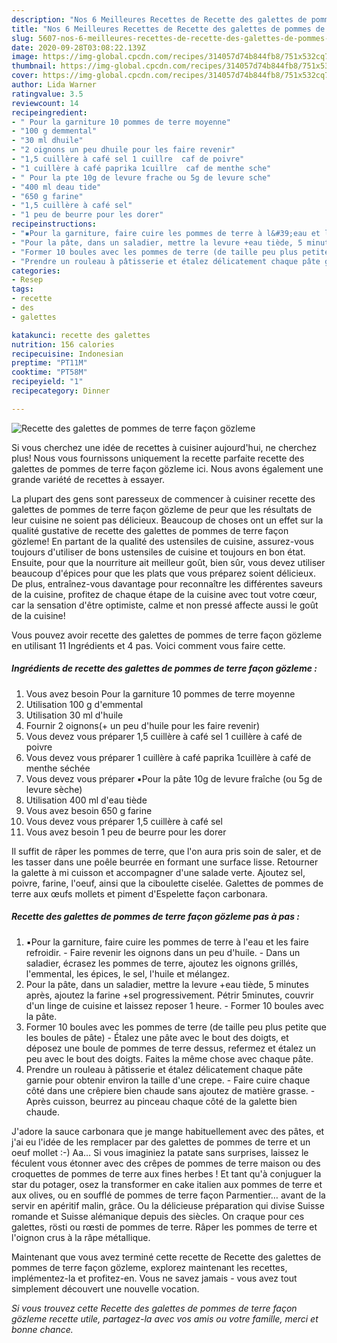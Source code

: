 ```yaml
---
description: "Nos 6 Meilleures Recettes de Recette des galettes de pommes de terre façon gözleme"
title: "Nos 6 Meilleures Recettes de Recette des galettes de pommes de terre façon gözleme"
slug: 5607-nos-6-meilleures-recettes-de-recette-des-galettes-de-pommes-de-terre-facon-gozleme
date: 2020-09-28T03:08:22.139Z
image: https://img-global.cpcdn.com/recipes/314057d74b844fb8/751x532cq70/recette-des-galettes-de-pommes-de-terre-facon-gozleme-photo-principale-de-la-recette.jpg
thumbnail: https://img-global.cpcdn.com/recipes/314057d74b844fb8/751x532cq70/recette-des-galettes-de-pommes-de-terre-facon-gozleme-photo-principale-de-la-recette.jpg
cover: https://img-global.cpcdn.com/recipes/314057d74b844fb8/751x532cq70/recette-des-galettes-de-pommes-de-terre-facon-gozleme-photo-principale-de-la-recette.jpg
author: Lida Warner
ratingvalue: 3.5
reviewcount: 14
recipeingredient:
- " Pour la garniture 10 pommes de terre moyenne"
- "100 g demmental"
- "30 ml dhuile"
- "2 oignons un peu dhuile pour les faire revenir"
- "1,5 cuillère à café sel 1 cuillre  caf de poivre"
- "1 cuillère à café paprika 1cuillre  caf de menthe sche"
- " Pour la pte 10g de levure frache ou 5g de levure sche"
- "400 ml deau tide"
- "650 g farine"
- "1,5 cuillère à café sel"
- "1 peu de beurre pour les dorer"
recipeinstructions:
- "▪️Pour la garniture, faire cuire les pommes de terre à l&#39;eau et les faire refroidir. Faire revenir les oignons dans un peu d&#39;huile. Dans un saladier, écrasez les pommes de terre, ajoutez les oignons grillés, l&#39;emmental, les épices, le sel, l&#39;huile et mélangez."
- "Pour la pâte, dans un saladier, mettre la levure +eau tiède, 5 minutes après, ajoutez la farine +sel progressivement. Pétrir 5minutes, couvrir d&#39;un linge de cuisine et laissez reposer 1 heure. Former 10 boules avec la pâte."
- "Former 10 boules avec les pommes de terre (de taille peu plus petite que les boules de pâte) Étalez une pâte avec le bout des doigts, et déposez une boule de pommes de terre dessus, refermez et étalez un peu avec le bout des doigts. Faites la même chose avec chaque pâte."
- "Prendre un rouleau à pâtisserie et étalez délicatement chaque pâte garnie pour obtenir environ la taille d&#39;une crepe. Faire cuire chaque côté dans une crêpiere bien chaude sans ajoutez de matière grasse. Après cuisson, beurrez au pinceau chaque côté de la galette bien chaude."
categories:
- Resep
tags:
- recette
- des
- galettes

katakunci: recette des galettes 
nutrition: 156 calories
recipecuisine: Indonesian
preptime: "PT11M"
cooktime: "PT58M"
recipeyield: "1"
recipecategory: Dinner

---
```



![Recette des galettes de pommes de terre façon gözleme](https://img-global.cpcdn.com/recipes/314057d74b844fb8/751x532cq70/recette-des-galettes-de-pommes-de-terre-facon-gozleme-photo-principale-de-la-recette.jpg)

Si vous cherchez une idée de recettes à cuisiner aujourd'hui, ne cherchez plus! Nous vous fournissons uniquement la recette parfaite recette des galettes de pommes de terre façon gözleme ici. Nous avons également une grande variété de recettes à essayer.

La plupart des gens sont paresseux de commencer à cuisiner recette des galettes de pommes de terre façon gözleme de peur que les résultats de leur cuisine ne soient pas délicieux. Beaucoup de choses ont un effet sur la qualité gustative de recette des galettes de pommes de terre façon gözleme! En partant de la qualité des ustensiles de cuisine, assurez-vous toujours d'utiliser de bons ustensiles de cuisine et toujours en bon état. Ensuite, pour que la nourriture ait meilleur goût, bien sûr, vous devez utiliser beaucoup d'épices pour que les plats que vous préparez soient délicieux. De plus, entraînez-vous davantage pour reconnaître les différentes saveurs de la cuisine, profitez de chaque étape de la cuisine avec tout votre cœur, car la sensation d'être optimiste, calme et non pressé affecte aussi le goût de la cuisine!

<!--inarticleads1-->

Vous pouvez avoir recette des galettes de pommes de terre façon gözleme en utilisant 11 Ingrédients et 4 pas. Voici comment vous faire cette.

##### Ingrédients de recette des galettes de pommes de terre façon gözleme :

1. Vous avez besoin  Pour la garniture 10 pommes de terre moyenne
1. Utilisation 100 g d&#39;emmental
1. Utilisation 30 ml d&#39;huile
1. Fournir 2 oignons(+ un peu d&#39;huile pour les faire revenir)
1. Vous devez vous préparer 1,5 cuillère à café sel 1 cuillère à café de poivre
1. Vous devez vous préparer 1 cuillère à café paprika 1cuillère à café de menthe séchée
1. Vous devez vous préparer  ▪️Pour la pâte 10g de levure fraîche (ou 5g de levure sèche)
1. Utilisation 400 ml d&#39;eau tiède
1. Vous avez besoin 650 g farine
1. Vous devez vous préparer 1,5 cuillère à café sel
1. Vous avez besoin 1 peu de beurre pour les dorer


Il suffit de râper les pommes de terre, que l&#39;on aura pris soin de saler, et de les tasser dans une poêle beurrée en formant une surface lisse. Retourner la galette à mi cuisson et accompagner d&#39;une salade verte. Ajoutez sel, poivre, farine, l&#39;oeuf, ainsi que la ciboulette ciselée. Galettes de pommes de terre aux œufs mollets et piment d&#39;Espelette façon carbonara. 

<!--inarticleads2-->

##### Recette des galettes de pommes de terre façon gözleme pas à pas :

1. ▪️Pour la garniture, faire cuire les pommes de terre à l&#39;eau et les faire refroidir. - Faire revenir les oignons dans un peu d&#39;huile. - Dans un saladier, écrasez les pommes de terre, ajoutez les oignons grillés, l&#39;emmental, les épices, le sel, l&#39;huile et mélangez.
1. Pour la pâte, dans un saladier, mettre la levure +eau tiède, 5 minutes après, ajoutez la farine +sel progressivement. Pétrir 5minutes, couvrir d&#39;un linge de cuisine et laissez reposer 1 heure. - Former 10 boules avec la pâte.
1. Former 10 boules avec les pommes de terre (de taille peu plus petite que les boules de pâte) - Étalez une pâte avec le bout des doigts, et déposez une boule de pommes de terre dessus, refermez et étalez un peu avec le bout des doigts. Faites la même chose avec chaque pâte.
1. Prendre un rouleau à pâtisserie et étalez délicatement chaque pâte garnie pour obtenir environ la taille d&#39;une crepe. - Faire cuire chaque côté dans une crêpiere bien chaude sans ajoutez de matière grasse. - Après cuisson, beurrez au pinceau chaque côté de la galette bien chaude.


J&#39;adore la sauce carbonara que je mange habituellement avec des pâtes, et j&#39;ai eu l&#39;idée de les remplacer par des galettes de pommes de terre et un oeuf mollet :-) Aa… Si vous imaginiez la patate sans surprises, laissez le féculent vous étonner avec des crêpes de pommes de terre maison ou des croquettes de pommes de terre aux fines herbes ! Et tant qu&#39;à conjuguer la star du potager, osez la transformer en cake italien aux pommes de terre et aux olives, ou en soufflé de pommes de terre façon Parmentier… avant de la servir en apéritif malin, grâce. Ou la délicieuse préparation qui divise Suisse romande et Suisse alémanique depuis des siècles. On craque pour ces galettes, rösti ou rœsti de pommes de terre. Râper les pommes de terre et l&#39;oignon crus à la râpe métallique. 

<!--inarticleads1-->

<p>
Maintenant que vous avez terminé cette recette de Recette des galettes de pommes de terre façon gözleme, explorez maintenant les recettes, implémentez-la et profitez-en. Vous ne savez jamais - vous avez tout simplement découvert une nouvelle vocation.
</p>

<p>
<i>Si vous trouvez cette Recette des galettes de pommes de terre façon gözleme recette utile, partagez-la avec vos amis ou votre famille, merci et bonne chance.</i>
</p>
